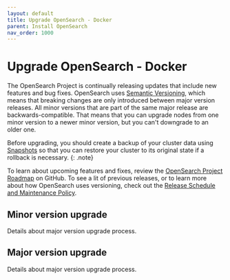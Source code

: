 ```yaml
---
layout: default
title: Upgrade OpenSearch - Docker
parent: Install OpenSearch
nav_order: 1000
---
```


# Upgrade OpenSearch - Docker

The OpenSearch Project is continually releasing updates that include new features and bug fixes. OpenSearch uses [Semantic Versioning](https://semver.org/), which means that breaking changes are only introduced between major version releases. All minor versions that are part of the same major release are backwards-compatible. That means that you can upgrade nodes from one minor version to a newer minor version, but you can't downgrade to an older one.

Before upgrading, you should create a backup of your cluster data using [Snapshots]({{site.url}}{{site.baseurl}}/opensearch/snapshots/index/) so that you can restore your cluster to its original state if a rollback is necessary.
{: .note}

To learn about upcoming features and fixes, review the [OpenSearch Project Roadmap](https://github.com/orgs/opensearch-project/projects/1) on GitHub. To see a lit of previous releases, or to learn more about how OpenSearch uses versioning, check out the [Release Schedule and Maintenance Policy]({{site.url}}/releases.html).

## Minor version upgrade

Details about major version upgrade process.

## Major version upgrade

Details about major version upgrade process.
